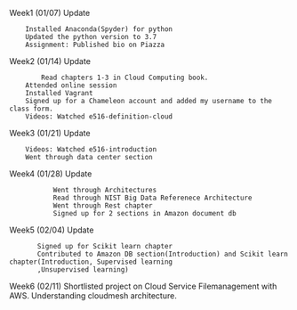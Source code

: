 Week1 (01/07) Update
	
	 	Installed Anaconda(Spyder) for python
	 	Updated the python version to 3.7
	 	Assignment: Published bio on Piazza

Week2 (01/14) Update

    		Read chapters 1-3 in Cloud Computing book.
		Attended online session
		Installed Vagrant
		Signed up for a Chameleon account and added my username to the class form.
		Videos: Watched e516-definition-cloud

Week3 (01/21) Update
		
		Videos: Watched e516-introduction
		Went through data center section
		
Week4 (01/28) Update
               
               Went through Architectures
               Read through NIST Big Data Referenece Architecture
               Went through Rest chapter
               Signed up for 2 sections in Amazon document db 

Week5 (02/04) Update
               
	       Signed up for Scikit learn chapter
	       Contributed to Amazon DB section(Introduction) and Scikit learn chapter(Introduction, Supervised learning 
	       ,Unsupervised learning)
	       
	       
Week6 (02/11)  Shortlisted project on  Cloud Service Filemanagement with AWS.
               Understanding cloudmesh architecture.

               
               
